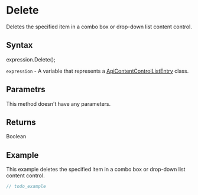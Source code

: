# Delete

Deletes the specified item in a combo box or drop-down list content control.

## Syntax

expression.Delete();

`expression` - A variable that represents a [ApiContentControlListEntry](../ApiContentControlListEntry.md) class.

## Parametrs

This method doesn't have any parameters.

## Returns

Boolean

## Example

This example deletes the specified item in a combo box or drop-down list content control.

```javascript
// todo_example
```
